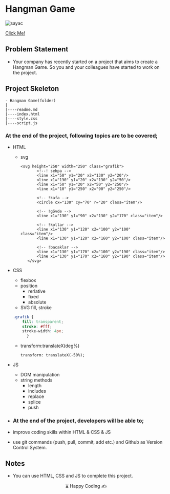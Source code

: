 #  Hangman Game

![sayac](https://github.com/kaplanh/counter/assets/101884444/ae18fa79-0d8e-4c08-ab91-09393a26dead)

[Click Me!](https://kaplanh.github.io/adam-asma-oyunu/)

## Problem Statement

- Your company has recently started on a project that aims to create a Hangman Game. So you and your colleagues have started to work on the project.


## Project Skeleton 

```
- Hangman Game(folder)
|
|----readme.md                 
|----index.html  
|----style.css   
|----script.js

```

### At the end of the project, following topics are to be covered;

- HTML
  - svg
     ~~~
     <svg height="250" width="250" class="grafik">
            <!--! sehpa -->
            <line x1="50" y1="20" x2="130" y2="20"/>
            <line x1="130" y1="20" x2="130" y2="50"/>
            <line x1="50" y1="20" x2="50" y2="250"/>
            <line x1="10" y1="250" x2="90" y2="250"/>

            <!-- !kafa -->
            <circle cx="130" cy="70" r="20" class="item"/>

            <!-- !gövde -->
            <line x1="130" y1="90" x2="130" y2="170" class="item"/>

            <!-- !kollar -->
            <line x1="130" y1="120" x2="100" y2="100"  class="item"/>
            <line x1="130" y1="120" x2="160" y2="100" class="item"/>

            <!-- !bacaklar -->
            <line x1="130" y1="170" x2="100" y2="190" class="item"/>
            <line x1="130" y1="170" x2="160" y2="190" class="item"/>
        </svg>
     ~~~ 

- CSS
  - flexbox
  - position
     - rerlative
     - fixed
     - absolute
  -  SVG fill, stroke
    ~~~css
    .grafik {
        fill: transparent;
        stroke: #fff;
        stroke-width: 4px;
          }
    ~~~

  -  transform:translateX(deg%)
     ~~~
     transform: translateX(-50%);
     ~~~
- JS
  - DOM manipulation
  - string methods
    -  length
    -  includes
    -  replace
    -  splice
    -  push
  
  

- ### At the end of the project, developers will be able to;

- improve coding skills within HTML & CSS & JS

- use git commands (push, pull, commit, add etc.) and Github as Version Control System.


## Notes

-   You can use HTML, CSS and JS to complete this project.

  <center> ⌛ Happy Coding  ✍ </center>


